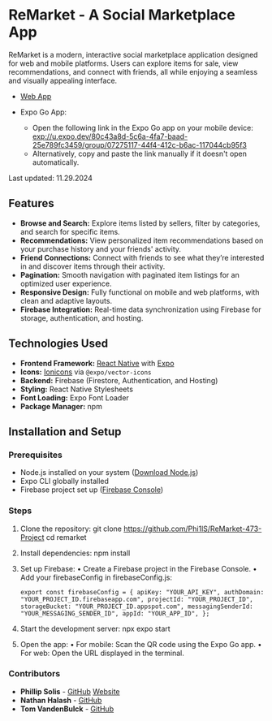 # ReMarket - A Social Marketplace App

ReMarket is a modern, interactive social marketplace application designed for web and mobile platforms. Users can explore items for sale, view recommendations, and connect with friends, all while enjoying a seamless and visually appealing interface.

- [Web App](https://remarket-a69bd.web.app)

- Expo Go App:
  - Open the following link in the Expo Go app on your mobile device:
    [exp://u.expo.dev/80c43a8d-5c6a-4fa7-baad-25e789fc3459/group/07275117-44f4-412c-b6ac-117044cb95f3](exp://u.expo.dev/80c43a8d-5c6a-4fa7-baad-25e789fc3459/group/07275117-44f4-412c-b6ac-117044cb95f3)
  - Alternatively, copy and paste the link manually if it doesn't open automatically.

Last updated: 11.29.2024

## Features

- **Browse and Search:** Explore items listed by sellers, filter by categories, and search for specific items.
- **Recommendations:** View personalized item recommendations based on your purchase history and your friends' activity.
- **Friend Connections:** Connect with friends to see what they’re interested in and discover items through their activity.
- **Pagination:** Smooth navigation with paginated item listings for an optimized user experience.
- **Responsive Design:** Fully functional on mobile and web platforms, with clean and adaptive layouts.
- **Firebase Integration:** Real-time data synchronization using Firebase for storage, authentication, and hosting.

## Technologies Used

- **Frontend Framework:** [React Native](https://reactnative.dev/) with [Expo](https://expo.dev/)
- **Icons:** [Ionicons](https://ionicons.com/) via `@expo/vector-icons`
- **Backend:** Firebase (Firestore, Authentication, and Hosting)
- **Styling:** React Native Stylesheets
- **Font Loading:** Expo Font Loader
- **Package Manager:** npm

## Installation and Setup

### Prerequisites

- Node.js installed on your system ([Download Node.js](https://nodejs.org/))
- Expo CLI globally installed
- Firebase project set up ([Firebase Console](https://console.firebase.google.com/))

### Steps

1. Clone the repository:
   git clone https://github.com/Phi1lS/ReMarket-473-Project
   cd remarket

2. Install dependencies:
    npm install

3. Set up Firebase:
	•	Create a Firebase project in the Firebase Console.
	•	Add your firebaseConfig in firebaseConfig.js:
    
    `export const firebaseConfig = {
        apiKey: "YOUR_API_KEY",
        authDomain: "YOUR_PROJECT_ID.firebaseapp.com",
        projectId: "YOUR_PROJECT_ID",
        storageBucket: "YOUR_PROJECT_ID.appspot.com",
        messagingSenderId: "YOUR_MESSAGING_SENDER_ID",
        appId: "YOUR_APP_ID",
    };`

4. Start the development server:
    npx expo start

5. Open the app:
    •	For mobile: Scan the QR code using the Expo Go app.
	•	For web: Open the URL displayed in the terminal.

### Contributors
- **Phillip Solis** - [GitHub](https://github.com/Phi1lS) [Website](https://phillipsolis.com)
- **Nathan Halash** - [GitHub](https://github.com/nhalash)
- **Tom VandenBulck** - [GitHub](https://github.com/tvanden3)